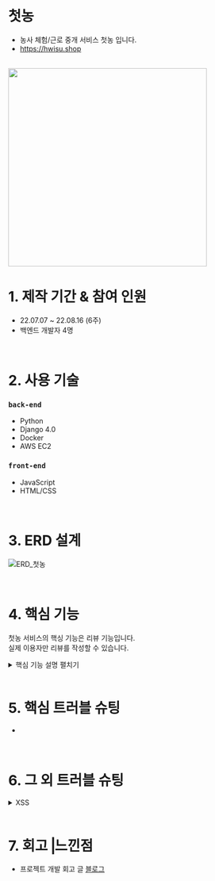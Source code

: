 # 첫농
- 농사 체험/근로 중개 서비스 첫농 입니다.
- https://hwisu.shop
<br>

<img src="https://user-images.githubusercontent.com/104343834/186075393-9166da84-badb-4b08-ae5c-5e34b7a059ad.png" width="400">

# 1. 제작 기간 & 참여 인원
- 22.07.07 ~ 22.08.16 (6주)
- 백엔드 개발자 4명

<br>

# 2. 사용 기술
### `back-end`  
  - Python
  - Django 4.0
  - Docker
  - AWS EC2
  
### `front-end`
  - JavaScript
  - HTML/CSS

<br>

# 3. ERD 설계

![ERD_첫농](https://user-images.githubusercontent.com/104343834/186077962-316059fe-8bb1-4492-bb7e-b270f7dbb3ea.png)

<br>

# 4. 핵심 기능
첫농 서비스의 핵싱 기능은 리뷰 기능입니다.  
실제 이용자만 리뷰를 작성할 수 있습니다.

<details>
<summary>핵심 기능 설명 펼치기</summary>
<div markdown="1">       

세부 설명 추가하기

</div>
</details>

<br>

# 5. 핵심 트러블 슈팅
- 

<br>

# 6. 그 외 트러블 슈팅

<details>
<summary>XSS</summary>
<div markdown="1">       

배포 직후 반사형 XSS 공격이 들어와 브라우저에서 악성 스크립트가 실행되는 문제 발생  
→ Javascript에서 정규표현식으로 치환하여 기초적인 방어 기능 구현  
→ 라이브러리 (lucy-xss-servlet-filter) 사용을 통한 XSS 취약점 보완 방법 탐색

</div>
</details>

<br>

# 7. 회고⎟느낀점
- 프로젝트 개발 회고 글 [블로그](https://goonmorning.tistory.com/)


